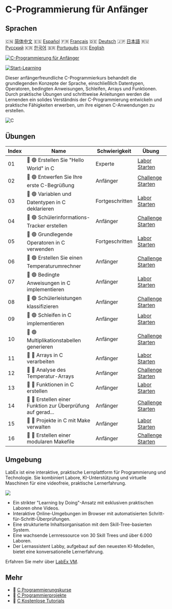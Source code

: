 # C-Programmierung für Anfänger

## Sprachen

🇨🇳 [简体中文](README_zh.md) 🇪🇸 [Español](README_es.md) 🇫🇷 [Français](README_fr.md) 🇩🇪 [Deutsch](README_de.md) 🇯🇵 [日本語](README_ja.md) 🇷🇺 [Русский](README_ru.md) 🇰🇷 [한국어](README_ko.md) 🇧🇷 [Português](README_pt.md) 🇺🇸 [English](README.md) 

[![C-Programmierung für Anfänger](https://cover-creator.labex.io/c-programming-for-beginners.png?lang=de)](https://labex.io/de/courses/c-programming-for-beginners)

[![Start-Learning](https://img.shields.io/badge/Start-Learning-whitesmoke?style=for-the-badge)](https://labex.io/de/courses/c-programming-for-beginners)

Dieser anfängerfreundliche C-Programmierkurs behandelt die grundlegenden Konzepte der Sprache, einschließlich Datentypen, Operatoren, bedingten Anweisungen, Schleifen, Arrays und Funktionen. Durch praktische Übungen und schrittweise Anleitungen werden die Lernenden ein solides Verständnis der C-Programmierung entwickeln und praktische Fähigkeiten erwerben, um ihre eigenen C-Anwendungen zu erstellen.

![C](https://img.shields.io/badge/C-whitesmoke?style=for-the-badge&logo=c)


## Übungen

|   Index | Name                                                        | Schwierigkeit   | Übung                                                                                                                        |
|---------|-------------------------------------------------------------|-----------------|------------------------------------------------------------------------------------------------------------------------------|
|      01 | 📖 🟢 Erstellen Sie "Hello World" in C                      | Experte         | <a target='_blank' href='https://labex.io/de/tutorials/c-create-hello-world-in-c-438286'>Labor Starten</a>                   |
|      02 | 🎯 🟢 Entwerfen Sie Ihre erste C-Begrüßung                  | Anfänger        | <a target='_blank' href='https://labex.io/de/tutorials/c-craft-your-first-c-greeting-438337'>Challenge Starten</a>           |
|      03 | 📖 🟢 Variablen und Datentypen in C deklarieren             | Fortgeschritten | <a target='_blank' href='https://labex.io/de/tutorials/c-declare-variables-and-data-types-in-c-438287'>Labor Starten</a>     |
|      04 | 🎯 🟢 Schülerinformations-Tracker erstellen                 | Anfänger        | <a target='_blank' href='https://labex.io/de/tutorials/c-build-student-information-tracker-438353'>Challenge Starten</a>     |
|      05 | 📖 🟢 Grundlegende Operatoren in C verwenden                | Fortgeschritten | <a target='_blank' href='https://labex.io/de/tutorials/c-use-basic-operators-in-c-438288'>Labor Starten</a>                  |
|      06 | 🎯 🟢 Erstellen Sie einen Temperaturumrechner               | Anfänger        | <a target='_blank' href='https://labex.io/de/tutorials/c-create-a-temperature-converter-438383'>Challenge Starten</a>        |
|      07 | 📖 🟢 Bedingte Anweisungen in C implementieren              | Anfänger        | <a target='_blank' href='https://labex.io/de/tutorials/c-implement-conditionals-in-c-438331'>Labor Starten</a>               |
|      08 | 🎯 🟢 Schülerleistungen klassifizieren                      | Anfänger        | <a target='_blank' href='https://labex.io/de/tutorials/c-classify-student-grades-438387'>Challenge Starten</a>               |
|      09 | 📖 🟢 Schleifen in C implementieren                         | Anfänger        | <a target='_blank' href='https://labex.io/de/tutorials/c-implement-loops-in-c-438332'>Labor Starten</a>                      |
|      10 | 🎯 🟢 Multiplikationstabellen generieren                    | Anfänger        | <a target='_blank' href='https://labex.io/de/tutorials/c-generate-multiplication-tables-438391'>Challenge Starten</a>        |
|      11 | 📖 🔵 Arrays in C verarbeiten                               | Anfänger        | <a target='_blank' href='https://labex.io/de/tutorials/c-handle-arrays-in-c-438330'>Labor Starten</a>                        |
|      12 | 🎯 🔵 Analyse des Temperatur-Arrays                         | Anfänger        | <a target='_blank' href='https://labex.io/de/tutorials/c-analyze-temperature-array-438390'>Challenge Starten</a>             |
|      13 | 📖 🔵 Funktionen in C erstellen                             | Anfänger        | <a target='_blank' href='https://labex.io/de/tutorials/c-build-functions-in-c-438329'>Labor Starten</a>                      |
|      14 | 🎯 🔵 Erstellen einer Funktion zur Überprüfung auf gerad... | Anfänger        | <a target='_blank' href='https://labex.io/de/tutorials/c-create-even-number-validator-function-438393'>Challenge Starten</a> |
|      15 | 📖 🔵 Projekte in C mit Make verwalten                      | Anfänger        | <a target='_blank' href='https://labex.io/de/tutorials/c-manage-projects-with-make-in-c-438333'>Labor Starten</a>            |
|      16 | 🎯 🔵 Erstellen einer modularen Makefile                    | Anfänger        | <a target='_blank' href='https://labex.io/de/tutorials/c-create-a-modular-makefile-438425'>Challenge Starten</a>             |

## Umgebung

LabEx ist eine interaktive, praktische Lernplattform für Programmierung und Technologie. Sie kombiniert Labore, KI-Unterstützung und virtuelle Maschinen für eine videofreie, praktische Lernerfahrung.

![](https://tutorial-screenshot.getvm.io/images/vm-1725247253.png)

- Ein strikter "Learning by Doing"-Ansatz mit exklusiven praktischen Laboren ohne Videos.
- Interaktive Online-Umgebungen im Browser mit automatisierten Schritt-für-Schritt-Überprüfungen.
- Eine strukturierte Inhaltsorganisation mit dem Skill-Tree-basierten System.
- Eine wachsende Lernressource von 30 Skill Trees und über 6.000 Laboren.
- Der Lernassistent Labby, aufgebaut auf den neuesten KI-Modellen, bietet eine konversationelle Lernerfahrung.

Erfahren Sie mehr über [LabEx VM](https://support.labex.io/using-labex/virtual-machine).

## Mehr

- 🔗 [C Programmierungskurse](https://github.com/labex-labs/awesome-programming-courses)
- 🔗 [C Programmierprojekte](https://github.com/labex-labs/awesome-programming-projects)
- 🔗 [C Kostenlose Tutorials](https://github.com/labex-labs/c-free-tutorials)

